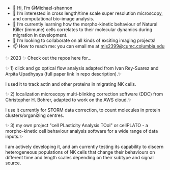 - 👋 Hi, I’m @Michael-shannon
- 👀 I’m interested in cross length/time scale super resolution microscopy, and computational bio-image analysis.
- 🌱 I’m currently learning how the morpho-kinetic behaviour of Natural Killer (immune) cells correlates to their molecular dynamics during migration in development.
- 💞️ I’m looking to collaborate on all kinds of exciting imaging projects!
- 📫 How to reach me: you can email me at mjs2399@cumc.columbia.edu


✨ 2023 ✨  Check out the repos here for...

✨  1) click and go optical flow analysis adapted from Ivan Rey-Suarez and Arpita Upadhyaya (full paper link in repo description).✨ 
 
I used it to track actin and other proteins in migrating NK cells.
 
✨ 2) localization microscopy multi-blinking correction software (DDC) from Christopher H. Bohrer, adapted to work on the AWS cloud.✨ 

I use it currently for STORM data correction, to count molecules in protein clusters/organizing centres.

✨  3) my own project "cell PLasticity Analysis TOol" or cellPLATO - a morpho-kinetic cell behaviour analysis software for a wide range of data inputs.✨

I am actively developing it, and am currently testing its capability to discern heterogeneous populations of NK cells that change their behaviours on different time
and length scales depending on their subtype and signal source.
